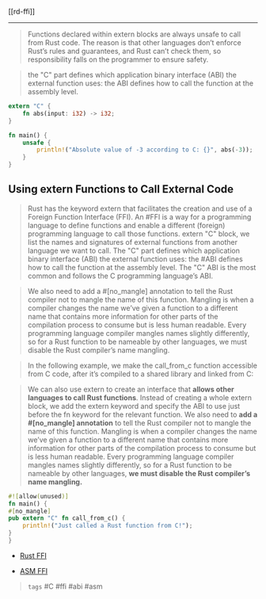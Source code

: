 [[rd-ffi]]

---

> Functions declared within extern blocks are always unsafe to call from Rust code.
> The reason is that other languages don’t enforce Rust’s rules and guarantees, and Rust can’t check them, so responsibility falls on the programmer to ensure safety.

>the "C" part defines which application binary interface (ABI) the external function uses: the ABI defines how to call the function at the assembly level. 


```rust
extern "C" {
    fn abs(input: i32) -> i32;
}

fn main() {
    unsafe {
        println!("Absolute value of -3 according to C: {}", abs(-3));
    }
}
```


##  Using extern Functions to Call External Code

> Rust has the keyword extern that facilitates the creation and use of a Foreign Function Interface (FFI). An #FFI is a way for a programming language to define functions and enable a different (foreign) programming language to call those functions.
extern "C" block, we list the names and signatures of external functions from another language we want to call. The "C" part defines which application binary interface (ABI) the external function uses: the #ABI defines how to call the function at the assembly level. The "C" ABI is the most common and follows the C programming language’s ABI.

> We also need to add a #[no_mangle] annotation to tell the Rust compiler not to mangle the name of this function. Mangling is when a compiler changes the name we’ve given a function to a different name that contains more information for other parts of the compilation process to consume but is less human readable. Every programming language compiler mangles names slightly differently, so for a Rust function to be nameable by other languages, we must disable the Rust compiler’s name mangling.

> In the following example, we make the call_from_c function accessible from C code, after it’s compiled to a shared library and linked from C:

> We can also use extern to create an interface that **allows other languages to call Rust functions**. Instead of creating a whole extern block, we add the extern keyword and specify the ABI to use just before the fn keyword for the relevant function. We also need to **add a #[no_mangle] annotation** to tell the Rust compiler not to mangle the name of this function. Mangling is when a compiler changes the name we’ve given a function to a different name that contains more information for other parts of the compilation process to consume but is less human readable. Every programming language compiler mangles names slightly differently, so for a Rust function to be nameable by other languages, **we must disable the Rust compiler’s name mangling.**

```rust
#![allow(unused)]
fn main() {
#[no_mangle]
pub extern "C" fn call_from_c() {
    println!("Just called a Rust function from C!");
}
}
```

- [Rust FFI](https://cratecode.com/info/rust-ffi)

- [ASM FFI](https://doc.rust-lang.org/rust-by-example/unsafe/asm.html)
 
> `tags` #C #ffi #abi #asm

